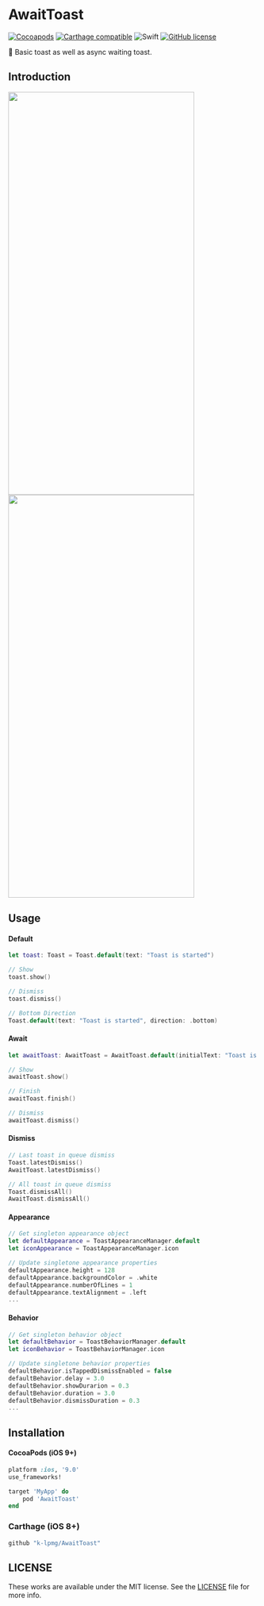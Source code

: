 # AwaitToast
[![Cocoapods](https://img.shields.io/cocoapods/v/AwaitToast.svg?style=flat)](https://cocoapods.org/pods/AwaitToast)
[![Carthage compatible](https://img.shields.io/badge/Carthage-compatible-4BC51D.svg?style=flat)](https://github.com/Carthage/Carthage)
![Swift](https://img.shields.io/badge/Swift-4.2-orange.svg)
[![GitHub license](https://img.shields.io/badge/license-MIT-lightgrey.svg?style=flat)](https://raw.githubusercontent.com/k-lpmg/AwaitToast/master/LICENSE)

🍞 Basic toast as well as async waiting toast.

## Introduction
<p float="left">
<img src="https://user-images.githubusercontent.com/15151687/53893472-9a8e2600-4071-11e9-8c0f-5150376a76f5.gif" width="375" height="812">
<img src="https://user-images.githubusercontent.com/15151687/53893489-a24dca80-4071-11e9-9670-900247bda80d.gif" width="375" height="812">
</p>

## Usage

#### Default
```swift
let toast: Toast = Toast.default(text: "Toast is started")

// Show
toast.show()

// Dismiss
toast.dismiss()

// Bottom Direction
Toast.default(text: "Toast is started", direction: .bottom)
```

#### Await
```swift
let awaitToast: AwaitToast = AwaitToast.default(initialText: "Toast is started", endText: "Toast is ended")

// Show
awaitToast.show()

// Finish
awaitToast.finish()

// Dismiss
awaitToast.dismiss()
```

#### Dismiss
```swift
// Last toast in queue dismiss
Toast.latestDismiss()
AwaitToast.latestDismiss()

// All toast in queue dismiss
Toast.dismissAll()
AwaitToast.dismissAll()
```

#### Appearance
```swift
// Get singleton appearance object
let defaultAppearance = ToastAppearanceManager.default
let iconAppearance = ToastAppearanceManager.icon

// Update singletone appearance properties
defaultAppearance.height = 128
defaultAppearance.backgroundColor = .white
defaultAppearance.numberOfLines = 1
defaultAppearance.textAlignment = .left
...
```

#### Behavior
```swift
// Get singleton behavior object
let defaultBehavior = ToastBehaviorManager.default
let iconBehavior = ToastBehaviorManager.icon

// Update singletone behavior properties
defaultBehavior.isTappedDismissEnabled = false
defaultBehavior.delay = 3.0
defaultBehavior.showDurarion = 0.3
defaultBehavior.duration = 3.0
defaultBehavior.dismissDuration = 0.3
...
```

## Installation

#### CocoaPods (iOS 9+)

```ruby
platform :ios, '9.0'
use_frameworks!

target 'MyApp' do
    pod 'AwaitToast'
end
```

### Carthage (iOS 8+)

```ruby
github "k-lpmg/AwaitToast"
```


## LICENSE

These works are available under the MIT license. See the [LICENSE][license] file
for more info.

[license]: LICENSE
